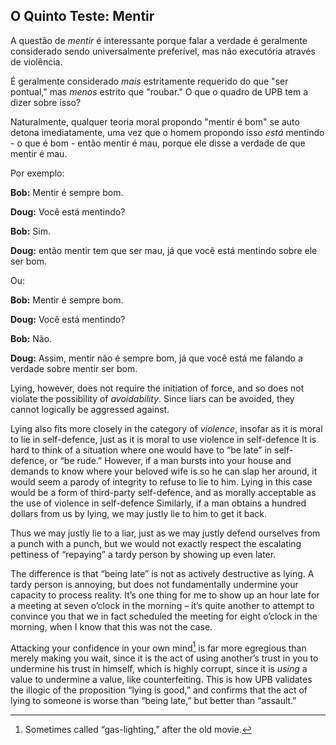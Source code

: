 ## O Quinto Teste: Mentir

A questão de *mentir* é interessante porque falar a verdade é geralmente considerado sendo universalmente preferível, mas não executória através de violência.

É geralmente considerado *mais* estritamente requerido do que "ser pontual," mas *menos* estrito que "roubar." O que o quadro de UPB tem a dizer sobre isso?

Naturalmente, qualquer teoria moral propondo "mentir é bom" se auto detona imediatamente, uma vez que o homem propondo isso *está* mentindo - o que é bom - então mentir é mau, porque ele disse a verdade de que mentir é mau.

Por exemplo:

**Bob:** Mentir é sempre bom.

**Doug:** Você está mentindo?

**Bob:** Sim.

**Doug:** então mentir tem que ser mau, já que você está mentindo sobre ele ser bom.

Ou:

**Bob:** Mentir é sempre bom.

**Doug:** Você está mentindo?

**Bob:** Não.

**Doug:** Assim, mentir não é sempre bom, já que você está me falando a verdade sobre mentir ser bom.

Lying, however, does not require the initiation of force, and so does not violate the possibility of *avoidability*. Since liars can be avoided, they cannot logically be aggressed against.

Lying also fits more closely in the category of *violence*, insofar as it is moral to lie in self-defence, just as it is moral to use violence in self-defence It is hard to think of a situation where one would have to “be late” in self-defence, or “be rude.” However, if a man bursts into your house and demands to know where your beloved wife is so he can slap her around, it would seem a parody of integrity to refuse to lie to him. Lying in this case would be a form of third-party self-defence, and as morally acceptable as the use of violence in self-defence Similarly, if a man obtains a hundred dollars from us by lying, we may justly lie to him to get it back.

Thus we may justly lie to a liar, just as we may justly defend ourselves from a punch with a punch, but we would not exactly respect the escalating pettiness of “repaying” a tardy person by showing up even later.

The difference is that “being late” is not as actively destructive as lying. A tardy person is annoying, but does not fundamentally undermine your capacity to process reality. It’s one thing for me to show up an hour late for a meeting at seven o’clock in the morning – it’s quite another to attempt to convince you that we in fact scheduled the meeting for eight o’clock in the morning, when I know that this was not the case.

Attacking your confidence in your own mind[^5] is far more egregious than merely making you wait, since it is the act of using another’s trust in you to undermine his trust in himself, which is highly corrupt, since it is *using* a value to undermine a value, like counterfeiting. This is how UPB validates the illogic of the proposition “lying is good,” and confirms that the act of lying to someone is worse than “being late,” but better than “assault.”

[^5]: Sometimes called “gas-lighting,” after the old movie.
